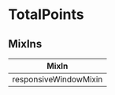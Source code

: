 # TotalPoints

## MixIns

<!-- @vuese:TotalPoints:mixIns:start -->
|MixIn|
|---|
|responsiveWindowMixin|

<!-- @vuese:TotalPoints:mixIns:end -->
